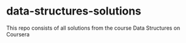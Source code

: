 # data-structures-solutions
This repo consists of all solutions from the course Data Structures on Coursera
